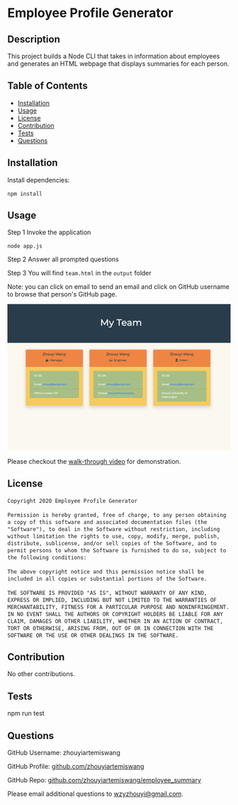 # Employee Profile Generator

## Description 
This project builds a Node CLI that takes in information about employees and generates an HTML webpage that displays summaries for each person. 

## Table of Contents 
* [Installation](#installation)
* [Usage](#usage)
* [License](#license)
* [Contribution](#contribution)
* [Tests](#tests)
* [Questions](#questions)

## Installation
Install dependencies:
```
npm install 
```

## Usage
Step 1 Invoke the application

```
node app.js
```

Step 2 Answer all prompted questions

Step 3 You will find `team.html` in the `output` folder


Note: you can click on email to send an email and click on GitHub username to browse that person's GitHub page.

![screenshot](./Assets/images/screenshot.png)

Please checkout the [walk-through video](https://drive.google.com/file/d/1grNDqxTrBAIjLp4px6khDIoc4CK6CC0F/view) for demonstration.


## License

```
Copyright 2020 Employee Profile Generator

Permission is hereby granted, free of charge, to any person obtaining a copy of this software and associated documentation files (the "Software"), to deal in the Software without restriction, including without limitation the rights to use, copy, modify, merge, publish, distribute, sublicense, and/or sell copies of the Software, and to permit persons to whom the Software is furnished to do so, subject to the following conditions:
        
The above copyright notice and this permission notice shall be included in all copies or substantial portions of the Software.
        
THE SOFTWARE IS PROVIDED "AS IS", WITHOUT WARRANTY OF ANY KIND, EXPRESS OR IMPLIED, INCLUDING BUT NOT LIMITED TO THE WARRANTIES OF MERCHANTABILITY, FITNESS FOR A PARTICULAR PURPOSE AND NONINFRINGEMENT. IN NO EVENT SHALL THE AUTHORS OR COPYRIGHT HOLDERS BE LIABLE FOR ANY CLAIM, DAMAGES OR OTHER LIABILITY, WHETHER IN AN ACTION OF CONTRACT, TORT OR OTHERWISE, ARISING FROM, OUT OF OR IN CONNECTION WITH THE SOFTWARE OR THE USE OR OTHER DEALINGS IN THE SOFTWARE.
```
        
## Contribution 

No other contributions.

## Tests

npm run test

## Questions 
GitHub Username: zhouyiartemiswang

GitHub Profile: [github.com/zhouyiartemiswang](https://github.com/zhouyiartemiswang) 

GitHub Repo: [github.com/zhouyiartemiswang/employee_summary](https://github.com/zhouyiartemiswang/employee_summary)

Please email additional questions to wzyzhouyi@gmail.com. 
